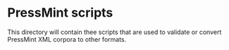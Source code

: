 # PressMint scripts

This directory will contain thee scripts that are used to validate or
convert PressMint XML corpora to other formats.
